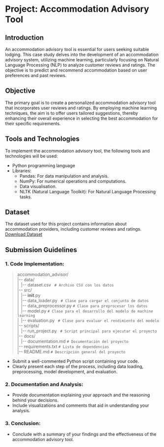 # Project: Accommodation Advisory Tool

## Introduction
An accommodation advisory tool is essential for users seeking suitable lodging. This case study delves into the development of an accommodation advisory system, utilizing machine learning, particularly focusing on Natural Language Processing (NLP) to analyze customer reviews and ratings. The objective is to predict and recommend accommodation based on user preferences and past reviews.

## Objective
The primary goal is to create a personalized accommodation advisory tool that incorporates user reviews and ratings. By employing machine learning techniques, the aim is to offer users tailored suggestions, thereby enhancing their overall experience in selecting the best accommodation for their specific requirements.

## Tools and Technologies
To implement the accommodation advisory tool, the following tools and technologies will be used:
- Python programming language
- Libraries:
  - Pandas: For data manipulation and analysis.
  - NumPy: For numerical operations and computations.
  - Data visualisation.
  - NLTK (Natural Language Toolkit): For Natural Language Processing tasks.

## Dataset
The dataset used for this project contains information about accommodation providers, including customer reviews and ratings.
[Download Dataset](https://drive.google.com/file/d/1wYW_pLEEFluEejgkg_I2emxLjy9YZ5GG/view?usp=share_link)


## Submission Guidelines
### 1. Code Implementation:
>accommodation_advisor/   
|-- data/  
|``` ```|-- dataset.csv ``` # Archivo CSV con los datos```  
|-- src/  
|``` ```|-- __init__.py  
|``` ```|-- data_loader.py ``` # Clase para cargar el conjunto de datos```   
|``` ```|-- data_preprocessor.py ```# Clase para preprocesar los datos```  
|``` ```|-- model.py ```# Clase para el desarrollo del modelo de machine learning```  
|``` ```|-- evaluation.py ``` # Clase para evaluar el rendimiento del modelo```  
|-- scripts/  
|``` ```|-- run_project.py ``` # Script principal para ejecutar el proyecto```     
|-- docs/  
|``` ```|-- documentation.md ``` # Documentación del proyecto ```  
|-- requirements.txt ``` # Lista de dependencias  ```  
|-- README.md ``` # Descripción general del proyecto  ```  

- Submit a well-commented Python script containing your code.
- Clearly present each step of the process, including data loading, preprocessing, model development, and evaluation.

### 2. Documentation and Analysis:
- Provide documentation explaining your approach and the reasoning behind your decisions.
- Include visualizations and comments that aid in understanding your analysis.

### 3. Conclusion:
- Conclude with a summary of your findings and the effectiveness of the accommodation advisory tool.
